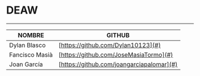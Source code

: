 # DEAW
--------------------------------------

| NOMBRE                  | GITHUB                                    |
|-------------------------|-------------------------------------------|
| Dylan Blasco            | [https://github.com/Dylan10123](#)        |
| Fancisco Masià          | [https://github.com/JoseMasiaTormo](#)    |
| Joan García             | [https://github.com/joangarciapalomar](#) |
